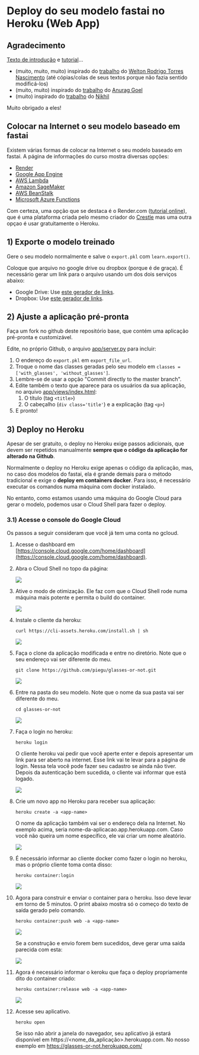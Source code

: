 # Deploy do seu modelo fastai no Heroku (Web App)

## Agradecimento

[Texto de introdução](https://github.com/piegu/glasses-or-not/edit/master/README.md) e [tutorial](https://github.com/piegu/glasses-or-not/blob/master/tutorial/Web_app_fastai.md)...
- (muito, muito, muito) inspirado do [trabalho](https://github.com/weltonrodrigo/fastai-v3) do [Welton Rodrigo Torres Nascimento](https://github.com/weltonrodrigo) (até cópias/colas de seus textos porque não fazia sentido modificá-los)
- (muito, muito) inspirado do [trabalho](https://github.com/render-examples/fastai-v3) do [Anurag Goel](https://github.com/anurag)
- (muito) inspirado do [trabalho](https://github.com/nikhilno1/healthy-or-not/blob/master/heroku-deploy.md) do [Nikhil](https://github.com/nikhilno1)

Muito obrigado a eles!

## Colocar na Internet o seu modelo baseado em fastai 

Existem várias formas de colocar na Internet o seu modelo baseado em fastai. A página de informações do curso mostra diversas opções:

* [Render](https://course.fast.ai/deployment_render.html)
* [Google App Engine](https://course.fast.ai/deployment_google_app_engine.html)
* [AWS Lambda](https://course.fast.ai/deployment_aws_lambda.html)
* [Amazon SageMaker](https://course.fast.ai/deployment_amzn_sagemaker.html)
* [AWS BeanStalk](https://course.fast.ai/deployment_aws_beanstalk.html)
* [Microsoft Azure Functions](https://course.fast.ai/deployment_azure_functions.html)

Com certeza, uma opção que se destaca é o Render.com ([tutorial online](https://course.fast.ai/deployment_render.html)), 
que é uma plataforma criada pelo mesmo criador do [Crestle](https://crestle.ai/) mas uma outra opçao é usar gratuitamente o Heroku.

## 1) Exporte o modelo treinado

Gere o seu modelo normalmente e salve o `export.pkl` com `learn.export()`.

Coloque que arquivo no google drive ou dropbox (porque é de graça). É necessário gerar um link para o arquivo usando um dos dois serviços abaixo:

- Google Drive: Use [este gerador de links](https://www.wonderplugin.com/online-tools/google-drive-direct-link-generator/).
- Dropbox: Use [este gerador de links](https://syncwithtech.blogspot.com/p/direct-download-link-generator.html).

## 2) Ajuste a aplicação pré-pronta

Faça um fork no github deste repositório base, que contém uma aplicação pré-pronta e customizável.

Edite, no próprio Github, o arquivo [app/server.py](https://github.com/piegu/glasses-or-not/blob/master/app/server.py) para incluir:

1. O endereço do `export.pkl` em `export_file_url`.
2. Troque o nome das classes geradas pelo seu modelo em `classes = ['with_glasses', 'without_glasses']`.
3. Lembre-se de usar a opção "Commit directly to the master branch".
4. Edite também o texto que aparece para os usuários da sua aplicação, no arquivo [app/views/index.html](https://github.com/piegu/glasses-or-not/blob/master/app/view/index.html):
    1. O título (tag `<title>`)
    2. O cabeçalho (`div class='title'`) e a explicação (tag `<p>`)
5. E pronto!

## 3) Deploy no Heroku

Apesar de ser gratuito, o deploy no Heroku exige passos adicionais, que devem ser repetidos manualmente **sempre que o código da aplicação for alterado na Github**.

Normalmente o deploy no Heroku exige apenas o código da aplicação, mas, no caso dos modelos do fastai, ela é grande demais para o método tradicional e exige o **deploy em containers docker**. Para isso, é necessário executar os comandos numa máquina com docker instalado.

No entanto, como estamos usando uma máquina do Google Cloud para gerar o modelo, podemos usar o Cloud Shell para fazer o deploy.

### 3.1) Acesse o console do Google Cloud

Os passos a seguir consideram que você já tem uma conta no gcloud.

1. Acesse o dashboard em [https://console.cloud.google.com/home/dashboard](https://console.cloud.google.com/home/dashboard).
2. Abra o Cloud Shell no topo da página:

    ![](Captura_de_Tela_2019-04-10_as_13-6bc61c51-8907-4603-9c7c-df9ac066361f.33.19.png)

3. Ative o modo de otimização. Ele faz com que o Cloud Shell rode numa máquina mais potente e permita o build do container.

    ![](Captura_de_Tela_2019-04-10_as_13-306f313f-7622-4f88-bf4c-e0aebf9eda2a.36.17.png)

4. Instale o cliente da heroku:

    `curl https://cli-assets.heroku.com/install.sh | sh`

    ![](0d2b036e-4920-42c7-83a9-7dc99d8b8966.jpg)

5. Faça o clone da aplicação modificada e entre no diretório. Note que o seu endereço vai ser diferente do meu.

    `git clone https://github.com/piegu/glasses-or-not.git`

    ![](60804939-9189-476e-a74f-9c2335411b7e.jpg)
    
6. Entre na pasta do seu modelo. Note que o nome da sua pasta vai ser diferente do meu.

    `cd glasses-or-not`

    ![](7d12a72b-13cc-406c-a5b5-5378166e3730.jpg)

7. Faça o login no heroku:

    `heroku login`
    
    O cliente heroku vai pedir que você aperte enter e depois apresentar um link para ser aberto na internet. Esse link vai te levar para a página de login. Nessa tela você pode fazer seu cadastro se ainda não tiver. Depois da autenticação bem sucedida, o cliente vai informar que está logado.

    ![](48b7d437-7d51-4a8f-b69f-8f30bd14f842.jpg)

8. Crie um novo app no Heroku para receber sua aplicação:

    `heroku create -a <app-name>`

    O nome da aplicação também vai ser o endereço dela na Internet. No exemplo acima, seria nome-da-aplicacao.app.herokuapp.com. Caso você não queira um nome específico, ele vai criar um nome aleatório.

    ![](493dd0b5-1c3e-4434-9971-3669313ffe02.jpg)

9. É necessário informar ao cliente docker como fazer o login no heroku, mas o próprio cliente toma conta disso:

    `heroku container:login`

    ![](5cccb037-80b0-4b33-8015-1b151460848f.jpg)

10. Agora para construir e enviar o container para o heroku. Isso deve levar em torno de 5 minutos. O print abaixo mostra só o começo do texto de saída gerado pelo comando.

    `heroku container:push web -a <app-name>`

    ![](ead96a7f-8ca6-4a96-ae52-d0335ffb1ab0.jpg)

    Se a construção e envio forem bem sucedidos, deve gerar uma saída parecida com esta:

    ![](4adc42d4-7955-4dc4-863c-f77900147b72.jpg)

11. Agora é necessário informar o keroku que faça o deploy propriamente dito do container criado:

    `heroku container:release web -a <app-name>`

    ![](bac4993a-6071-4527-9278-71e6ee9188b8.jpg)

12. Acesse seu aplicativo.

    `heroku open`
    
    Se isso não abrir a janela do navegador, seu aplicativo já estará disponível em https://<nome_da_aplicação>.herokuapp.com. No nosso exemplo em https://glasses-or-not.herokuapp.com/
